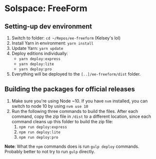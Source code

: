 # Solspace: FreeForm

## Setting-up dev environment

1. Switch to folder: `cd ~/Repos/ee-freeform` (Kelsey's lol)
2. Install Yarn in environment: `yarn install`
3. Update Yarn: `yarn update`
4. Deploy editions individually:
    - `yarn deploy:express`
    - `yarn deploy:lite`
    - `yarn deploy:pro`
5. Everything will be deployed to the `[..]/ee-freeform/dist` folder.

## Building the packages for official releases

1. Make sure you're using Node ~10. If you have `nvm` installed, you can switch to node 10 by using `nvm use 10`
2. Run the following three commands to build the files. After each command, copy the zip file in `/dist` to a different location, since each command cleans up this folder to build the zip file:
   1. `npm run deploy:express`
   2. `npm run deploy:lite`
   3. `npm run deploy:pro`

**Note**: What the `npm` commands does is run `gulp deploy` commands. Probably better to not try to run `gulp` directly.
